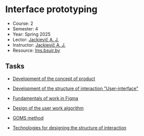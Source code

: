 # Interface prototyping

- Course: 2
- Semester: 4
- Year: Spring 2025
- Lector: [Jackievič A. J.](https://iis.bsuir.by/employees/a-iatskevich)
- Instructor: [Jackievič A. J.](https://iis.bsuir.by/employees/a-iatskevich)
- Resource: [lms.bsuir.by](https://lms.bsuir.by/course/view.php?id=5904)

## Tasks

- [Development of the concept of product](lw/01/README.md)
- [Development of the structure of interaction "User-interface"](lw/02/README.md)
- [Fundamentals of work in Figma](lw/03/README.md)
- [Design of the user work algorithm](lw/04/README.md)

- [GOMS method](pw/01/README.md)
- [Technologies for designing the structure of interaction](pw/02/README.md)

